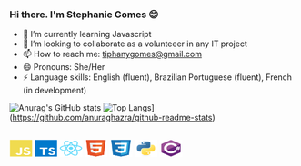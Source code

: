 ### Hi there. I'm Stephanie Gomes 😊

- 🌱 I’m currently learning Javascript
- 👯 I’m looking to collaborate as a volunteeer in any IT project
- 📫 How to reach me: tiphanygomes@gmail.com
- 😄 Pronouns: She/Her
- ⚡ Language skills: English (fluent), Brazilian Portuguese (fluent), French (in development)

![Anurag's GitHub stats](https://github-readme-stats.vercel.app/api?username=tiphanygomes&show_icons=true&theme=tokyonight)
![Top Langs](https://github-readme-stats.vercel.app/api/top-langs/?username=tiphanygomes)](https://github.com/anuraghazra/github-readme-stats)

<div style="display: inline_block"><br>
  <img align="center" alt="Rafa-Js" height="30" width="40" src="https://raw.githubusercontent.com/devicons/devicon/master/icons/javascript/javascript-plain.svg">
  <img align="center" alt="Rafa-Ts" height="30" width="40" src="https://raw.githubusercontent.com/devicons/devicon/master/icons/typescript/typescript-plain.svg">
  <img align="center" alt="Rafa-React" height="30" width="40" src="https://raw.githubusercontent.com/devicons/devicon/master/icons/react/react-original.svg">
  <img align="center" alt="Rafa-HTML" height="30" width="40" src="https://raw.githubusercontent.com/devicons/devicon/master/icons/html5/html5-original.svg">
  <img align="center" alt="Rafa-CSS" height="30" width="40" src="https://raw.githubusercontent.com/devicons/devicon/master/icons/css3/css3-original.svg">
  <img align="center" alt="Rafa-Python" height="30" width="40" src="https://raw.githubusercontent.com/devicons/devicon/master/icons/python/python-original.svg">
  <img align="center" alt="Rafa-Csharp" height="30" width="40" src="https://raw.githubusercontent.com/devicons/devicon/master/icons/csharp/csharp-original.svg">
</div>
